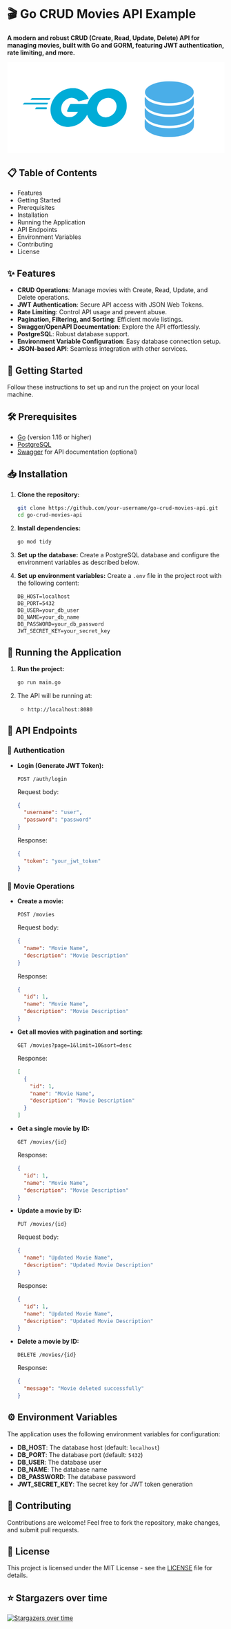 # 🎬 Go CRUD Movies API Example

**A modern and robust CRUD (Create, Read, Update, Delete) API for managing movies, built with Go and GORM, featuring JWT authentication, rate limiting, and more.**

![go-crud-movie-api](https://github.com/JawherKl/go-crud-movie-api/blob/main/go_crud.png)

## 📋 Table of Contents
- Features
- Getting Started
- Prerequisites
- Installation
- Running the Application
- API Endpoints
- Environment Variables
- Contributing
- License

## ✨ Features
- **CRUD Operations**: Manage movies with Create, Read, Update, and Delete operations.
- **JWT Authentication**: Secure API access with JSON Web Tokens.
- **Rate Limiting**: Control API usage and prevent abuse.
- **Pagination, Filtering, and Sorting**: Efficient movie listings.
- **Swagger/OpenAPI Documentation**: Explore the API effortlessly.
- **PostgreSQL**: Robust database support.
- **Environment Variable Configuration**: Easy database connection setup.
- **JSON-based API**: Seamless integration with other services.

## 🚀 Getting Started
Follow these instructions to set up and run the project on your local machine.

## 🛠 Prerequisites
- [Go](https://golang.org/dl/) (version 1.16 or higher)
- [PostgreSQL](https://www.postgresql.org/download/)
- [Swagger](https://swagger.io/tools/swagger-ui/) for API documentation (optional)

## 📥 Installation
1. **Clone the repository:**
   ```sh
   git clone https://github.com/your-username/go-crud-movies-api.git
   cd go-crud-movies-api
   ```

2. **Install dependencies:**
   ```sh
   go mod tidy
   ```

3. **Set up the database:**
   Create a PostgreSQL database and configure the environment variables as described below.

4. **Set up environment variables:**
   Create a `.env` file in the project root with the following content:
   ```env
   DB_HOST=localhost
   DB_PORT=5432
   DB_USER=your_db_user
   DB_NAME=your_db_name
   DB_PASSWORD=your_db_password
   JWT_SECRET_KEY=your_secret_key
   ```

## 🏃 Running the Application

1. **Run the project:**
   ```sh
   go run main.go
   ```

2. The API will be running at:
   - `http://localhost:8080`

## 🔗 API Endpoints

### 🔑 Authentication

- **Login (Generate JWT Token):**
  ```http
  POST /auth/login
  ```
  Request body:
  ```json
  {
    "username": "user",
    "password": "password"
  }
  ```
  Response:
  ```json
  {
    "token": "your_jwt_token"
  }
  ```

### 🎥 Movie Operations

- **Create a movie:**
  ```http
  POST /movies
  ```
  Request body:
  ```json
  {
    "name": "Movie Name",
    "description": "Movie Description"
  }
  ```
  Response:
  ```json
  {
    "id": 1,
    "name": "Movie Name",
    "description": "Movie Description"
  }
  ```

- **Get all movies with pagination and sorting:**
  ```http
  GET /movies?page=1&limit=10&sort=desc
  ```
  Response:
  ```json
  [
    {
      "id": 1,
      "name": "Movie Name",
      "description": "Movie Description"
    }
  ]
  ```

- **Get a single movie by ID:**
  ```http
  GET /movies/{id}
  ```
  Response:
  ```json
  {
    "id": 1,
    "name": "Movie Name",
    "description": "Movie Description"
  }
  ```

- **Update a movie by ID:**
  ```http
  PUT /movies/{id}
  ```
  Request body:
  ```json
  {
    "name": "Updated Movie Name",
    "description": "Updated Movie Description"
  }
  ```
  Response:
  ```json
  {
    "id": 1,
    "name": "Updated Movie Name",
    "description": "Updated Movie Description"
  }
  ```

- **Delete a movie by ID:**
  ```http
  DELETE /movies/{id}
  ```
  Response:
  ```json
  {
    "message": "Movie deleted successfully"
  }
  ```

## ⚙️ Environment Variables

The application uses the following environment variables for configuration:

- **DB_HOST**: The database host (default: `localhost`)
- **DB_PORT**: The database port (default: `5432`)
- **DB_USER**: The database user
- **DB_NAME**: The database name
- **DB_PASSWORD**: The database password
- **JWT_SECRET_KEY**: The secret key for JWT token generation

## 🤝 Contributing

Contributions are welcome! Feel free to fork the repository, make changes, and submit pull requests.

## 📄 License

This project is licensed under the MIT License - see the [LICENSE](LICENSE) file for details.

## ⭐ Stargazers over time
[![Stargazers over time](https://starchart.cc/JawherKl/go-crud-movie-api.svg?variant=adaptive)](https://starchart.cc/JawherKl/go-crud-movie-api)
